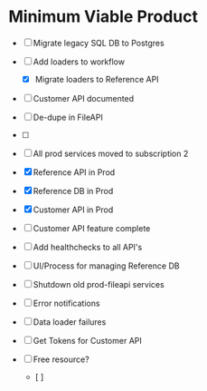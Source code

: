 # Minimum Viable Product

- [ ] Migrate legacy SQL DB to Postgres
- [ ] Add loaders to workflow
	- [x] Migrate loaders to Reference API
- [ ] Customer API documented
- [ ] De-dupe in FileAPI
- [ ] 

- [ ] All prod services moved to subscription 2
- [x] Reference API in Prod
- [x] Reference DB in Prod
- [x] Customer API in Prod
- [ ] Customer API feature complete
- [ ] Add healthchecks to all API's
- [ ] UI/Process for managing Reference DB
- [ ] Shutdown old prod-fileapi services
- [ ] Error notifications
- [ ] Data loader failures



- [ ] Get Tokens for Customer API
- [ ] Free resource?
	- [ ] 
